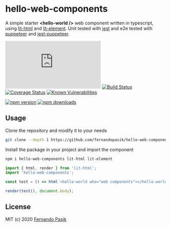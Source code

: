 # hello-web-components

A simple starter **<hello-world \/>** web component written in typescript, using [lit-html](https://github.com/polymer/lit-html) and [lit-element](https://github.com/polymer/lit-element). Unit tested with [jest](https://github.com/facebook/jest) and e2e tested with [puppeteer](https://github.com/puppeteer/puppeteer) and [jest-puppeteer](https://github.com/smooth-code/jest-puppeteer).

<!-- BADGES - START -->

[![Gzip Bundle Size](https://img.badgesize.io/https://unpkg.com/hello-web-components/hello-web-components.min.js?compression=gzip)](https://unpkg.com/hello-web-components/hello-web-components.min.js 'Gzip Bundle Size')
[![Build Status](https://github.com/fernandopasik/hello-web-components/actions/workflows/main.yml/badge.svg)](https://github.com/fernandopasik/hello-web-components/actions/workflows/main.yml 'Build Status')
[![Coverage Status](https://codecov.io/gh/fernandopasik/hello-web-components/branch/main/graph/badge.svg)](https://codecov.io/gh/fernandopasik/hello-web-components 'Coverage Status')
[![Known Vulnerabilities](https://snyk.io/test/github/fernandopasik/hello-web-components/badge.svg?targetFile=package.json)](https://snyk.io/test/github/fernandopasik/hello-web-components?targetFile=package.json 'Known Vulnerabilities')

[![npm version](https://img.shields.io/npm/v/hello-web-components.svg?logo=npm)](https://www.npmjs.com/package/hello-web-components 'npm version')
[![npm downloads](https://img.shields.io/npm/dm/hello-web-components.svg)](https://www.npmjs.com/package/hello-web-components 'npm downloads')

<!-- BADGES - END -->

## Usage

Clone the repository and modify it to your needs

```sh
git clone --depth 1 https://github.com/fernandopasik/hello-web-components.git
```

Install the package in your project and import the component

```sh
npm i hello-web-components lit-html lit-element
```

```js
import { html, render } from 'lit-html';
import 'hello-web-components';

const test = () => html`<hello-world who="web components"></hello-world>`;

render(test(), document.body);
```

## License

MIT (c) 2020 [Fernando Pasik](https://fernandopasik.com)
